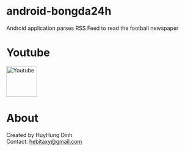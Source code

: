 # android-bongda24h
Android application parses RSS Feed to read the football newspaper

# Youtube
[<img alt="Youtube" height="80" src="https://www.youtube.com/yt/brand/media/image/YouTube-logo-full_color.png">](https://www.youtube.com/watch?v=WTRmhNkE34c)

# About
Created by HuyHung Dinh<br>
Contact: hebitaxy@gmail.com
